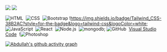 <img src="https://github-readme-stats.vercel.app/api?username=developerabdullah-me&show_icons=true&theme=light&line_height=33"> <img src="https://github-readme-stats.vercel.app/api/top-langs/?username=developerabdullah-me&theme=light&hide_langs_below=1">

 ![HTML](https://img.shields.io/badge/-HTML-05122A?style=flat&logo=HTML5)&nbsp;
 ![CSS](https://img.shields.io/badge/-CSS-05122A?style=flat&logo=CSS3&logoColor=1572B6)&nbsp;
![Bootstrap](https://img.shields.io/badge/-Bootstrap-05122A?style=flat&logo=bootstrap&logoColor=563D7C) 
!https://img.shields.io/badge/Tailwind_CSS-38B2AC?style=for-the-badge&logo=tailwind-css&logoColor=white;
![JavaScript](https://img.shields.io/badge/-JavaScript-05122A?style=flat&logo=javascript)&nbsp;
![React](https://img.shields.io/badge/-React-05122A?style=flat&logo=react)&nbsp;
 ![Node.js](https://img.shields.io/badge/-Node.js-05122A?style=flat&logo=node.js)&nbsp; 
![mongodb](https://img.shields.io/badge/MongoDB-4EA94B?style=for-the-badge&logo=mongodb&logoColor=white);
![GitHub](https://img.shields.io/badge/-GitHub-05122A?style=flat&logo=github)&nbsp; 
[Visual Studio Code](https://img.shields.io/badge/-Visual%20Studio%20Code-05122A?style=flat&logo=visual-studio-code&logoColor=007ACC)&nbsp; 
 !![Photoshop](https://img.shields.io/badge/-Photoshop-05122A?style=flat&logo=adobe-photoshop)&nbsp;


[![Abdullah's github activity graph](https://activity-graph.herokuapp.com/graph?username=developerabdullah-me&bg_color=ffffff&color=010203&line=0ebaec&point=1adbce&area=true&hide_border=true)](https://github.com/NoobMahbub/github-readme-activity-graph)
